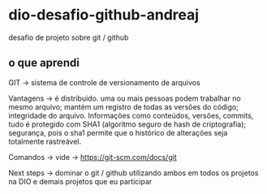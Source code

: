# dio-desafio-github-andreaj
desafio de projeto sobre git / github

## o que aprendi

GIT -> 
	sistema de controle de versionamento de arquivos

Vantagens -> 
	é distribuido. uma ou mais pessoas podem trabalhar no mesmo arquivo;
	mantém um registro de todas as versões do código;
	integridade do arquivo. Informações como conteúdos, versões, commits, tudo é protegido com SHA1 (algoritmo seguro de hash de criptografia);
	segurança, pois o sha1 permite que o histórico de alterações seja totalmente rastreável.
	
Comandos ->
	vide -> https://git-scm.com/docs/git
	
Next steps ->
	dominar o git / github utilizando ambos em todos os projetos na DIO e demais projetos que eu participar
 